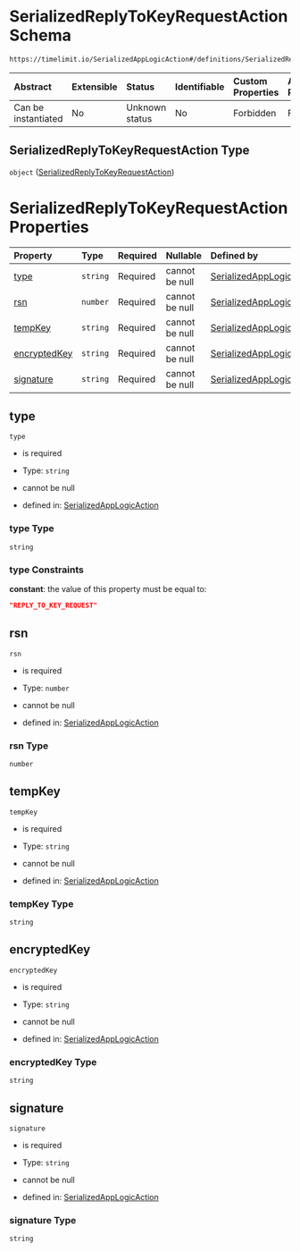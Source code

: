 # SerializedReplyToKeyRequestAction Schema

```txt
https://timelimit.io/SerializedAppLogicAction#/definitions/SerializedReplyToKeyRequestAction
```

| Abstract            | Extensible | Status         | Identifiable | Custom Properties | Additional Properties | Access Restrictions | Defined In                                                                                            |
| :------------------ | :--------- | :------------- | :----------- | :---------------- | :-------------------- | :------------------ | :---------------------------------------------------------------------------------------------------- |
| Can be instantiated | No         | Unknown status | No           | Forbidden         | Forbidden             | none                | [SerializedAppLogicAction.schema.json\*](SerializedAppLogicAction.schema.json "open original schema") |

## SerializedReplyToKeyRequestAction Type

`object` ([SerializedReplyToKeyRequestAction](serializedapplogicaction-definitions-serializedreplytokeyrequestaction.md))

# SerializedReplyToKeyRequestAction Properties

| Property                      | Type     | Required | Nullable       | Defined by                                                                                                                                                                                                                                           |
| :---------------------------- | :------- | :------- | :------------- | :--------------------------------------------------------------------------------------------------------------------------------------------------------------------------------------------------------------------------------------------------- |
| [type](#type)                 | `string` | Required | cannot be null | [SerializedAppLogicAction](serializedapplogicaction-definitions-serializedreplytokeyrequestaction-properties-type.md "https://timelimit.io/SerializedAppLogicAction#/definitions/SerializedReplyToKeyRequestAction/properties/type")                 |
| [rsn](#rsn)                   | `number` | Required | cannot be null | [SerializedAppLogicAction](serializedapplogicaction-definitions-serializedreplytokeyrequestaction-properties-rsn.md "https://timelimit.io/SerializedAppLogicAction#/definitions/SerializedReplyToKeyRequestAction/properties/rsn")                   |
| [tempKey](#tempkey)           | `string` | Required | cannot be null | [SerializedAppLogicAction](serializedapplogicaction-definitions-serializedreplytokeyrequestaction-properties-tempkey.md "https://timelimit.io/SerializedAppLogicAction#/definitions/SerializedReplyToKeyRequestAction/properties/tempKey")           |
| [encryptedKey](#encryptedkey) | `string` | Required | cannot be null | [SerializedAppLogicAction](serializedapplogicaction-definitions-serializedreplytokeyrequestaction-properties-encryptedkey.md "https://timelimit.io/SerializedAppLogicAction#/definitions/SerializedReplyToKeyRequestAction/properties/encryptedKey") |
| [signature](#signature)       | `string` | Required | cannot be null | [SerializedAppLogicAction](serializedapplogicaction-definitions-serializedreplytokeyrequestaction-properties-signature.md "https://timelimit.io/SerializedAppLogicAction#/definitions/SerializedReplyToKeyRequestAction/properties/signature")       |

## type

`type`

- is required

- Type: `string`

- cannot be null

- defined in: [SerializedAppLogicAction](serializedapplogicaction-definitions-serializedreplytokeyrequestaction-properties-type.md "https://timelimit.io/SerializedAppLogicAction#/definitions/SerializedReplyToKeyRequestAction/properties/type")

### type Type

`string`

### type Constraints

**constant**: the value of this property must be equal to:

```json
"REPLY_TO_KEY_REQUEST"
```

## rsn

`rsn`

- is required

- Type: `number`

- cannot be null

- defined in: [SerializedAppLogicAction](serializedapplogicaction-definitions-serializedreplytokeyrequestaction-properties-rsn.md "https://timelimit.io/SerializedAppLogicAction#/definitions/SerializedReplyToKeyRequestAction/properties/rsn")

### rsn Type

`number`

## tempKey

`tempKey`

- is required

- Type: `string`

- cannot be null

- defined in: [SerializedAppLogicAction](serializedapplogicaction-definitions-serializedreplytokeyrequestaction-properties-tempkey.md "https://timelimit.io/SerializedAppLogicAction#/definitions/SerializedReplyToKeyRequestAction/properties/tempKey")

### tempKey Type

`string`

## encryptedKey

`encryptedKey`

- is required

- Type: `string`

- cannot be null

- defined in: [SerializedAppLogicAction](serializedapplogicaction-definitions-serializedreplytokeyrequestaction-properties-encryptedkey.md "https://timelimit.io/SerializedAppLogicAction#/definitions/SerializedReplyToKeyRequestAction/properties/encryptedKey")

### encryptedKey Type

`string`

## signature

`signature`

- is required

- Type: `string`

- cannot be null

- defined in: [SerializedAppLogicAction](serializedapplogicaction-definitions-serializedreplytokeyrequestaction-properties-signature.md "https://timelimit.io/SerializedAppLogicAction#/definitions/SerializedReplyToKeyRequestAction/properties/signature")

### signature Type

`string`
